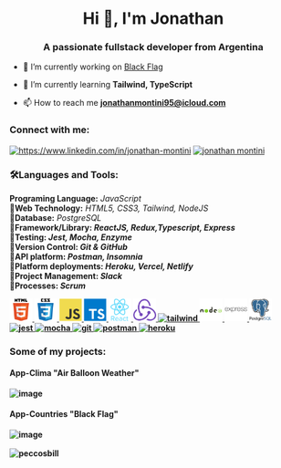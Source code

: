 <h1 align="center">Hi 👋, I'm Jonathan</h1>
<h3 align="center">A passionate fullstack developer from Argentina</h3>

- 🔭 I’m currently working on [Black Flag](https://black-flag.vercel.app/)

- 🌱 I’m currently learning **Tailwind, TypeScript**

- 📫 How to reach me **jonathanmontini95@icloud.com**

<h3 align="left">Connect with me:</h3>
<p align="left">
<a href="https://www.linkedin.com/in/jonathan-montini" target="blank"><img align="center" src="https://raw.githubusercontent.com/rahuldkjain/github-profile-readme-generator/master/src/images/icons/Social/linked-in-alt.svg" alt="https://www.linkedin.com/in/jonathan-montini" height="30" width="40" /></a>
<a href="https://fb.com/jonathan.montini.1" target="blank"><img align="center" src="https://raw.githubusercontent.com/rahuldkjain/github-profile-readme-generator/master/src/images/icons/Social/facebook.svg" alt="jonathan montini" height="30" width="40" /></a>
</p>

<h3 align="left">🛠️Languages and Tools:</h3>
<p>
  <b>Programing Language:</b> <i>JavaScript</i><br>
  <b>🔸Web Technology:</b> <i>HTML5, CSS3, Tailwind, NodeJS</i><br>
  <b>🔸Database:</b> <i>PostgreSQL</i><br>
  <b>🔸Framework/Library:<b/> <i>ReactJS, Redux,Typescript, Express</i><br>
  <b>🔸Testing:</b> <i>Jest, Mocha, Enzyme</i><br>
  <b>🔸Version Control:</b> <i>Git & GitHub</i><br>
  <b>🔸API platform:</b> <i>Postman, Insomnia</i><br>
  <b>🔸Platform deployments:</b> <i>Heroku, Vercel, Netlify</i><br>
  <b>🔸Project Management:</b> <i>Slack</i><br>
  <b>🔸Processes:</b> <i>Scrum</i><br> 
</p>
<p align="left"> <a href="https://www.w3.org/html/" target="_blank" rel="noreferrer"> <img src="https://raw.githubusercontent.com/devicons/devicon/master/icons/html5/html5-original-wordmark.svg" alt="html5" width="40" height="40"/> </a> <a href="https://www.w3schools.com/css/" target="_blank" rel="noreferrer"> <img src="https://raw.githubusercontent.com/devicons/devicon/master/icons/css3/css3-original-wordmark.svg" alt="css3" width="40" height="40"/> </a> <a href="https://developer.mozilla.org/en-US/docs/Web/JavaScript" target="_blank" rel="noreferrer"> <img src="https://raw.githubusercontent.com/devicons/devicon/master/icons/javascript/javascript-original.svg" alt="javascript" width="40" height="40"/> </a> <a href="https://www.typescriptlang.org/" target="_blank" rel="noreferrer"> <img src="https://raw.githubusercontent.com/devicons/devicon/master/icons/typescript/typescript-original.svg" alt="typescript" width="40" height="40"/> </a> <a href="https://reactjs.org/" target="_blank" rel="noreferrer"> <img src="https://raw.githubusercontent.com/devicons/devicon/master/icons/react/react-original-wordmark.svg" alt="react" width="40" height="40"/> </a> <a href="https://redux.js.org" target="_blank" rel="noreferrer"> <img src="https://raw.githubusercontent.com/devicons/devicon/master/icons/redux/redux-original.svg" alt="redux" width="40" height="40"/> </a>  <a href="https://tailwindcss.com/" target="_blank" rel="noreferrer"> <img src="https://www.vectorlogo.zone/logos/tailwindcss/tailwindcss-icon.svg" alt="tailwind" width="40" height="40"/> </a> <a href="https://nodejs.org" target="_blank" rel="noreferrer"> <img src="https://raw.githubusercontent.com/devicons/devicon/master/icons/nodejs/nodejs-original-wordmark.svg" alt="nodejs" width="40" height="40"/> </a> <a href="https://expressjs.com" target="_blank" rel="noreferrer"> <img src="https://raw.githubusercontent.com/devicons/devicon/master/icons/express/express-original-wordmark.svg" alt="express" width="40" height="40"/> </a> <a href="https://www.postgresql.org" target="_blank" rel="noreferrer"> <img src="https://raw.githubusercontent.com/devicons/devicon/master/icons/postgresql/postgresql-original-wordmark.svg" alt="postgresql" width="40" height="40"/> </a> <a href="https://jestjs.io" target="_blank" rel="noreferrer"> <img src="https://www.vectorlogo.zone/logos/jestjsio/jestjsio-icon.svg" alt="jest" width="40" height="40"/> </a> <a href="https://mochajs.org" target="_blank" rel="noreferrer"> <img src="https://www.vectorlogo.zone/logos/mochajs/mochajs-icon.svg" alt="mocha" width="40" height="40"/> </a>  <a href="https://git-scm.com/" target="_blank" rel="noreferrer"> <img src="https://www.vectorlogo.zone/logos/git-scm/git-scm-icon.svg" alt="git" width="40" height="40"/> </a> <a href="https://postman.com" target="_blank" rel="noreferrer"> <img src="https://www.vectorlogo.zone/logos/getpostman/getpostman-icon.svg" alt="postman" width="40" height="40"/> </a> <a href="https://heroku.com" target="_blank" rel="noreferrer"> <img src="https://www.vectorlogo.zone/logos/heroku/heroku-icon.svg" alt="heroku" width="40" height="40"/> </a> </p>

<h3 align="left">Some of my projects:</h3>

<h4 align="left">App-Clima "Air Balloon Weather"</h4>

![image](https://user-images.githubusercontent.com/91910994/154999811-2a966943-5914-40e1-838f-f7abd2fd0e3d.png)

<h4 align="left">App-Countries "Black Flag"</h4>

![image](https://user-images.githubusercontent.com/91910994/154999642-662b82fc-331e-435d-9e8a-645fd5974648.png)


<p><img align="center" src="https://github-readme-stats.vercel.app/api/top-langs?username=peccosbill&show_icons=true&locale=en&layout=compact" alt="peccosbill" /></p>
